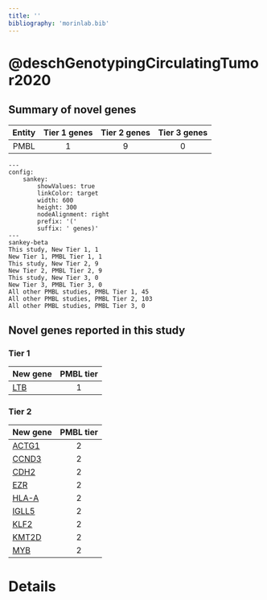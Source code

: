 ```yaml
---
title: ''
bibliography: 'morinlab.bib'
---
```


# @deschGenotypingCirculatingTumor2020
## Summary of novel genes

|Entity| Tier 1 genes| Tier 2 genes|Tier 3 genes|
|:-:|:-:|:-:|:-:|
|PMBL|1|9|0|
```mermaid
---
config:
    sankey:
        showValues: true
        linkColor: target
        width: 600
        height: 300
        nodeAlignment: right
        prefix: '('
        suffix: ' genes)'
---
sankey-beta
This study, New Tier 1, 1
New Tier 1, PMBL Tier 1, 1
This study, New Tier 2, 9
New Tier 2, PMBL Tier 2, 9
This study, New Tier 3, 0
New Tier 3, PMBL Tier 3, 0
All other PMBL studies, PMBL Tier 1, 45
All other PMBL studies, PMBL Tier 2, 103
All other PMBL studies, PMBL Tier 3, 0
```

## Novel genes reported in this study

### Tier 1
|New gene|PMBL tier|
|:-|:-:|
|[LTB](../LTB)|1 |

### Tier 2
|New gene|PMBL tier|
|:-|:-:|
|[ACTG1](../ACTG1)|2 |
|[CCND3](../CCND3)|2 |
|[CDH2](../CDH2)|2 |
|[EZR](../EZR)|2 |
|[HLA-A](../HLA-A)|2 |
|[IGLL5](../IGLL5)|2 |
|[KLF2](../KLF2)|2 |
|[KMT2D](../KMT2D)|2 |
|[MYB](../MYB)|2 |


# Details

